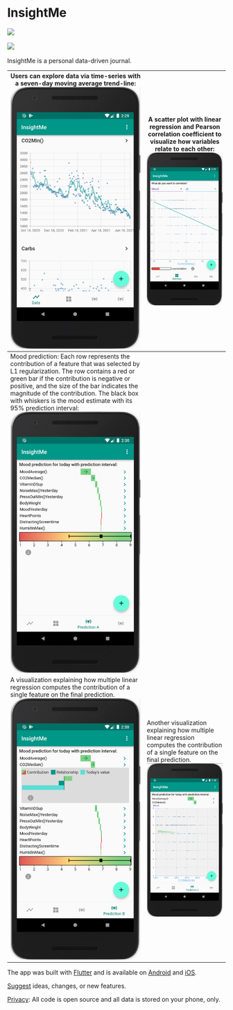 # InsightMe
<a href="https://play.google.com/store/apps/details?id=com.insightme"><img src="https://play.google.com/intl/en_us/badges/static/images/badges/en_badge_web_generic.png" width="200"></img></a> 

<a href="https://apps.apple.com/de/app/insightme/id1522480765"><img src="https://upload.wikimedia.org/wikipedia/commons/3/3c/Download_on_the_App_Store_Badge.svg" width="187"></img></a>

InsightMe is a personal data-driven journal.

| Users can explore data via time-series with a seven-day moving average trend-line:  <img src="https://github.com/christianreiser/InsightMe/blob/master/assets/readme/timeline.png" width="300"> | A scatter plot with linear regression and Pearson correlation coefficient to visualize how variables relate to  each other:  <img src="https://github.com/christianreiser/InsightMe/blob/master/assets/readme/scatterplot.png" width="300"> |
|-------------------------------------------------------------------------------------------------------------------------------------------------------------------------------------------------------------------------------------------------------------------------------------------------------------------------------------------------------------------------------------------------------------------------------------------------------------------|----------------------------------------------------------------------------------------------------------------------------------------------------------------------------------------------------------------------------------------------------|
| Mood prediction: Each row represents the contribution of a feature that was selected by L1 regularization. The row contains a red or green bar if the contribution is negative or positive, and the size of the bar indicates the magnitude of the contribution. The black box with whiskers is the mood estimate with its 95% prediction interval:  <img src="https://github.com/christianreiser/InsightMe/blob/master/assets/readme/waterfall.png" width="300"> |                                                                                                                                                                                                                                                    |
| A visualization explaining how multiple linear regression computes the contribution of a single feature on the final prediction. <img src="https://github.com/christianreiser/InsightMe/blob/master/assets/readme/barchart.png" width="300">                                                                                                                                                                                                                      | Another visualization explaining how multiple linear regression computes the contribution of a single feature on the final prediction. <img src="https://github.com/christianreiser/InsightMe/blob/master/assets/readme/triangle.png" width="300"> |










The app was built with [Flutter](https://flutter.io/) and is available on [Android](https://play.google.com/store/apps/details?id=com.insightme) and [iOS](https://apps.apple.com/de/app/insightme/id1522480765).



[Suggest](https://changemap.co/chris/insightme) ideas, changes, or new features.

[Privacy](https://app.insightme.org/privacy): All code is open source and all data is stored on your phone, only. 
